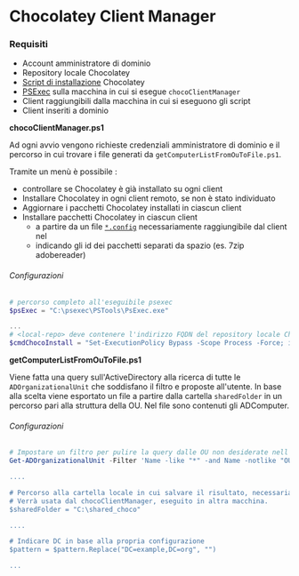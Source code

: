 # Chocolatey Client Manager

### Requisiti

- Account amministratore di dominio
- Repository locale Chocolatey
- [Script di installazione](https://chocolatey.org/install) Chocolatey
- [PSExec](https://docs.microsoft.com/en-us/sysinternals/downloads/psexec) sulla macchina in cui si esegue `chocoClientManager`
- Client raggiungibili dalla macchina in cui si eseguono gli script
- Client inseriti a dominio


**chocoClientManager.ps1**

Ad ogni avvio vengono richieste credenziali amministratore di dominio e il percorso in cui trovare i file generati da `getComputerListFromOuToFile.ps1`.

Tramite un menù è possibile :

- controllare se Chocolatey è già installato su ogni client
- Installare Chocolatey in ogni client remoto, se non è stato individuato 
- Aggiornare i pacchetti Chocolatey installati in ciascun client
- Installare pacchetti Chocolatey in ciascun client 
  - a partire da un file [`*.config`](https://docs.chocolatey.org/en-us/choco/commands/install#packages.config) necessariamente raggiungibile dal client nel 
  - indicando gli id dei pacchetti separati da spazio  (es. 7zip adobereader)

###### Configurazioni
```Powershell
# percorso completo all'eseguibile psexec
$psExec = "C:\psexec\PSTools\PsExec.exe"

...
# <local-repo> deve contenere l'indirizzo FQDN del repository locale Chocolatey
$cmdChocoInstall = "Set-ExecutionPolicy Bypass -Scope Process -Force; iex ((New-Object System.Net.WebClient).DownloadString('https://<local-repo>/install.ps1'))"
```


**getComputerListFromOuToFile.ps1**

Viene fatta una query sull'ActiveDirectory alla ricerca di tutte le `ADOrganizationalUnit` che soddisfano il filtro e proposte all'utente.
In base alla scelta viene esportato un file a partire dalla cartella `sharedFolder` in un percorso pari alla struttura della OU.
Nel file sono contenuti gli ADComputer.

###### Configurazioni

```Powershell
# Impostare un filtro per pulire la query dalle OU non desiderate nell'elenco
Get-ADOrganizationalUnit -Filter 'Name -like "*" -and Name -notlike "OU_*"

....

# Percorso alla cartella locale in cui salvare il risultato, necessariamente condivisa. 
# Verrà usata dal chocoClientManager, eseguito in altra macchina.
$sharedFolder = "C:\shared_choco"

....

# Indicare DC in base alla propria configurazione 
$pattern = $pattern.Replace("DC=example,DC=org", "")

...
```
